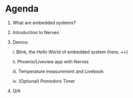 # Agenda

1.  What are embedded systems?

1. Introduction to Nerves

1. Demos:

    i. Blink, the _Hello World_ of embedded system (here, ++)

    ii. Phoenix/Liveview app with Nerves

    iii. Temperature measurement and Livebook
    
    iv. (Optional) Pomodoro Timer 

1. Q/A
